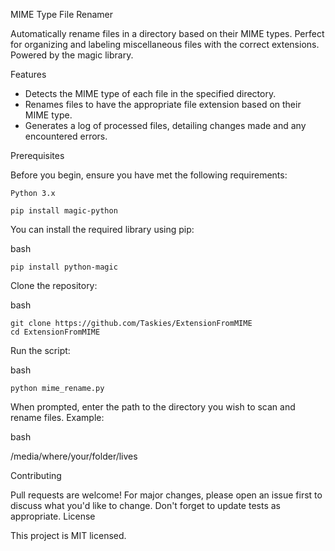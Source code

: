 MIME Type File Renamer

Automatically rename files in a directory based on their MIME types. Perfect for organizing and labeling miscellaneous files with the correct extensions. Powered by the magic library.

Features

- Detects the MIME type of each file in the specified directory.
- Renames files to have the appropriate file extension based on their MIME type.
- Generates a log of processed files, detailing changes made and any encountered errors.

Prerequisites

Before you begin, ensure you have met the following requirements:

    Python 3.x
    
    pip install magic-python

You can install the required library using pip:

bash

    pip install python-magic

Clone the repository:

bash

    git clone https://github.com/Taskies/ExtensionFromMIME
    cd ExtensionFromMIME

Run the script:

bash

    python mime_rename.py

When prompted, enter the path to the directory you wish to scan and rename files.
Example:

bash

/media/where/your/folder/lives

Contributing

Pull requests are welcome! For major changes, please open an issue first to discuss what you'd like to change. Don't forget to update tests as appropriate.
License

This project is MIT licensed.

